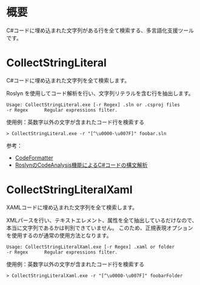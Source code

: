 # 概要

C#コードに埋め込まれた文字列がある行を全て検索する、多言語化支援ツールです。

# CollectStringLiteral

C#コードに埋め込まれた文字列を全て検索します。

Roslyn を使用してコード解析を行い、文字列リテラルを含む行を抽出します。

    Usage: CollectStringLiteral.exe [-r Regex] .sln or .csproj files
    -r Regex      Regular expressions filter.

使用例：英数字以外の文字が含まれたコード行を検索する

    > CollectStringLiteral.exe -r "[^\u0000-\u007F]" foobar.sln

参考：

* [CodeFormatter](https://github.com/dotnet/codeformatter/)
* [RoslynのCodeAnalysis機能によるC#コードの構文解析](http://www.casleyconsulting.co.jp/blog-engineer/c/roslyn%e3%81%aecodeanalysis%e6%a9%9f%e8%83%bd%e3%81%ab%e3%82%88%e3%82%8bc%e3%82%b3%e3%83%bc%e3%83%89%e3%81%ae%e6%a7%8b%e6%96%87%e8%a7%a3%e6%9e%90/)

# CollectStringLiteralXaml

XAMLコードに埋め込まれた文字列を全て検索します。

XMLパースを行い、テキストエレメント、属性を全て抽出しているだけなので、本当に文字列であるかは判別できていません。
このため、正規表現オプションを使用するのが通常の使用方法となります。

    Usage: CollectStringLiteralXaml.exe [-r Regex] .xaml or folder
    -r Regex      Regular expressions filter.

使用例：英数字以外の文字が含まれたコード行を検索する

    > CollectStringLiteralXaml.exe -r "[^\u0000-\u007F]" foobarFolder

